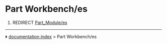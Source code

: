 # Part Workbench/es
1.  REDIRECT [Part_Module/es](Part_Module/es.md)



---
⏵ [documentation index](../README.md) > Part Workbench/es
